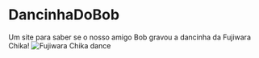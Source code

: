 # DancinhaDoBob
Um site para saber se o nosso amigo Bob gravou a dancinha da Fujiwara Chika!
![Fujiwara Chika dance](https://i.pinimg.com/originals/b6/b4/de/b6b4ded4bd797b093cc9b68aa6fba694.gif)
